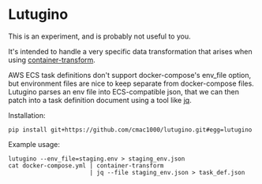 # Lutugino

This is an experiment, and is probably not useful to you.

It's intended to handle a very specific data transformation that arises when using [container-transform][container-transform].

AWS ECS task definitions don't support docker-compose's env_file option, but environment files are nice to keep separate from docker-compose files. Lutugino parses an env file into ECS-compatible json, that we can then patch into a task definition document using a tool like [jq][jq].

Installation:

```
pip install git+https://github.com/cmac1000/lutugino.git#egg=lutugino
```

Example usage:
```
lutugino --env_file=staging.env > staging_env.json
cat docker-compose.yml | container-transform
                       | jq --file staging_env.json > task_def.json
```

[container-transform]: https://github.com/micahhausler/container-transform  "container-transform"
[jq]: https://stedolan.github.io/jq/                                        "jq"
